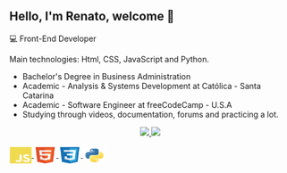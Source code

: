 ## Hello, I'm Renato, welcome 🖖

💻 Front-End Developer

Main technologies: Html, CSS, JavaScript and Python.
- Bachelor's Degree in Business Administration
- Academic - Analysis & Systems Development at Católica - Santa Catarina
- Academic - Software Engineer at freeCodeCamp - U.S.A
- Studying through videos, documentation, forums and practicing a lot.

<div align="center">
  <a href="https://github.com/renatocortez">
  <img height="160em" src="https://github-readme-stats.vercel.app/api?username=renatocortez&show_icons=true&theme=dracula&include_all_commits=true&count_private=true"/>
    
  <img height="160em" src="https://github-readme-stats.vercel.app/api/top-langs/?username=renatocortez&layout=compact&langs_count=7&theme=dracula"/>
</div>
  
<div style="display: inline_block"><br>
  <img align="center" alt="renato-Js" height="30" width="40" src="https://raw.githubusercontent.com/devicons/devicon/master/icons/javascript/javascript-plain.svg">
  <img align="center" alt="renato-HTML" height="30" width="40" src="https://raw.githubusercontent.com/devicons/devicon/master/icons/html5/html5-original.svg">
  <img align="center" alt="renato-CSS" height="30" width="40" src="https://raw.githubusercontent.com/devicons/devicon/master/icons/css3/css3-original.svg">
  <img align="center" alt="renato-Python" height="30" width="40" src="https://raw.githubusercontent.com/devicons/devicon/master/icons/python/python-original.svg">
</div>
